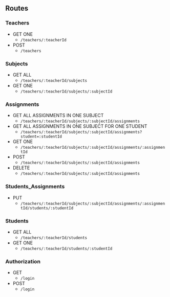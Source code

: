 ## Routes

### Teachers
* GET ONE
  * `/teachers/:teacherId`
* POST
  * `/teachers`

### Subjects
* GET ALL 
  * `/teachers/:teacherId/subjects`
* GET ONE
  * `/teachers/:teacherId/subjects/:subjectId`

### Assignments
* GET ALL ASSIGNMENTS IN ONE SUBJECT
  * `/teachers/:teacherId/subjects/:subjectId/assignments`
* GET ALL ASSIGNMENTS IN ONE SUBJECT FOR ONE STUDENT
  * `/teachers/:teacherId/subjects/:subjectId/assignments?student=:studentId`
* GET ONE
  * `/teachers/:teacherId/subjects/:subjectId/assignments/:assignmentId`
* POST
  * `/teachers/:teacherId/subjects/:subjectId/assignments`
* DELETE
  * `/teachers/:teacherId/subjects/:subjectId/assignments`

### Students_Assignments
* PUT
  * `/teachers/:teacherId/subjects/:subjectId/assignments/:assignmentId/students/:studentId`

### Students
* GET ALL
  * `/teachers/:teacherId/students`
* GET ONE
  * `/teachers/:teacherId/students/:studentId`

### Authorization
* GET
  * `/login`
* POST
  * `/login`
